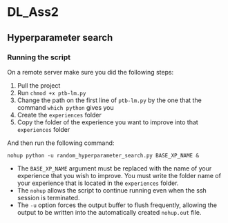# DL_Ass2

## Hyperparameter search

### Running the script

On a remote server make sure you did the following steps:

1. Pull the project
2. Run `chmod +x ptb-lm.py`
3. Change the path on the first line of `ptb-lm.py` by the one that the command `which python` gives you
4. Create the `experiences` folder
5. Copy the folder of the experience you want to improve into that `experiences` folder

And then run the following command:

`nohup python -u random_hyperparameter_search.py BASE_XP_NAME &`

- The `BASE_XP_NAME` argument must be replaced with the name of your experience that you wish to improve. You must write the folder name of your experience that is located in the `experiences` folder.
- The `nohup` allows the script to continue running even when the ssh session is terminated. 
- The `-u` option forces the output buffer to flush frequently, allowing the output to be written into the automatically created `nohup.out` file. 